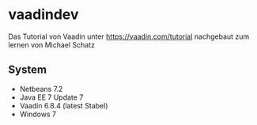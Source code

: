vaadindev
=============

Das Tutorial von Vaadin unter https://vaadin.com/tutorial
nachgebaut zum lernen von Michael Schatz

System
-------

* Netbeans 7.2
* Java EE 7 Update 7
* Vaadin 6.8.4 (latest Stabel)
* Windows 7